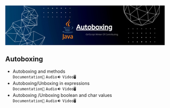 ![Auto Boxing](../Assets/autoboxing.png)
## Autoboxing

- Autoboxing and methods<br>
  `Documentation📃`
  `Audio🔉`
  `Video🖥️`
- Autoboxing/Unboxing in expressions<br>
  `Documentation📃`
  `Audio🔉`
  `Video🖥️`
- Autoboxing /Unboxing boolean and char values<br>
  `Documentation📃`
  `Audio🔉`
  `Video🖥️`
